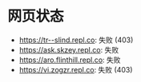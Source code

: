 # 网页状态
- https://tr--slind.repl.co: 失败 (403)
- https://ask.skzey.repl.co: 失败
- https://aro.flinthill.repl.co: 失败
- https://vi.zogzr.repl.co: 失败 (403)
